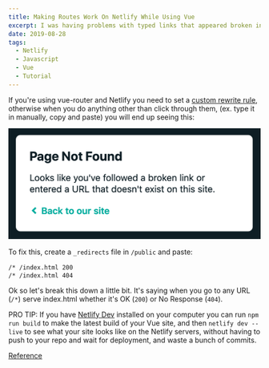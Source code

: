 ```yaml
---
title: Making Routes Work On Netlify While Using Vue
excerpt: I was having problems with typed links that appeared broken in Netlify. The solution was so much easier than I tried to make it...
date: 2019-08-28
tags:
  - Netlify
  - Javascript
  - Vue
  - Tutorial
---
```


If you're using vue-router and Netlify you need to set a [custom rewrite rule](https://www.netlify.com/docs/redirects/#rewrites-and-proxying), otherwise when you do anything other than click through them, (ex. type it in manually, copy and paste) you will end up seeing this:

![Page Not Found](./images/making-routes-work-in-netlify-with-vue/not-found.png)

To fix this, create a `_redirects` file in `/public` and paste:

```
/* /index.html 200
/* /index.html 404
```

Ok so let's break this down a little bit. It's saying when you go to any URL (`/*`) serve index.html whether it's OK (`200`) or No Response (`404`).

PRO TIP: If you have [Netlify Dev](https://www.netlify.com/products/dev/) installed on your computer you can run `npm run build` to make the latest build of your Vue site, and then `netlify dev --live` to see what your site looks like on the Netlify servers, without having to push to your repo and wait for deployment, and waste a bunch of commits.

[Reference](https://medium.com/@lpellis/deploying-vue-with-netlify-from-scratch-28b6c2249081)
